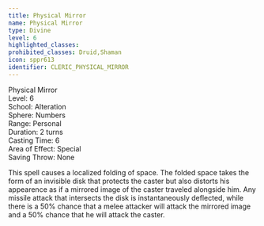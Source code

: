 ```yaml
---
title: Physical Mirror
name: Physical Mirror
type: Divine
level: 6
highlighted_classes: 
prohibited_classes: Druid,Shaman
icon: sppr613
identifier: CLERIC_PHYSICAL_MIRROR
---
```

Physical Mirror  
Level: 6  
School: Alteration  
Sphere: Numbers  
Range: Personal  
Duration: 2 turns  
Casting Time: 6  
Area of Effect: Special  
Saving Throw: None  
  
This spell causes a localized folding of space. The folded space takes the form of an invisible disk that protects the caster but also distorts his appearence as if a mirrored image of the caster traveled alongside him. Any missile attack that intersects the disk is instantaneously deflected, while there is a 50% chance that a melee attacker will attack the mirrored image and a 50% chance that he will attack the caster.  
